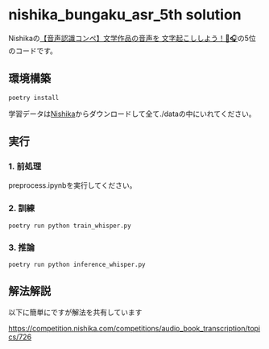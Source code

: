# nishika_bungaku_asr_5th solution
Nishikaの[【音声認識コンペ】文学作品の音声を 文字起こししよう！📘🎧](https://competition.nishika.com/competitions/audio_book_transcription/summary)の5位のコードです。

## 環境構築
```
poetry install
```

学習データは[Nishika](https://competition.nishika.com/competitions/audio_book_transcription/data)からダウンロードして全て./dataの中にいれてください。

## 実行
### 1. 前処理
preprocess.ipynbを実行してください。

### 2. 訓練
```
poetry run python train_whisper.py
```

### 3. 推論
```
poetry run python inference_whisper.py
```

## 解法解説
以下に簡単にですが解法を共有しています

https://competition.nishika.com/competitions/audio_book_transcription/topics/726
